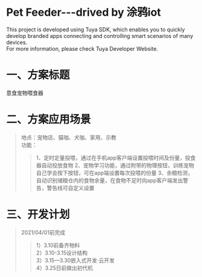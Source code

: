 # Pet Feeder---drived by 涂鸦iot
This project is developed using Tuya SDK, which enables you to quickly develop branded apps connecting and controlling smart scenarios of many devices.         
For more information, please check Tuya Developer Website.<br>
# 一、方案标题<br>
意食宠物喂食器<br>
# 二、方案应用场景<br>
>地点：宠物店、猫咖、犬咖、家用、示教<br>
>功能：
>>1、定时定量投喂，通过在手机app客户端设置投喂时间及份量，投食器自动投放食物
>>2、宠物学习功能，通过附带的物理按钮，训练宠物自己学会按下按钮，可在app端设置每次投喂的份量
>>3、余粮检测，自动识别储粮仓内的食物余量，在食物不足时向app客户端发出警告，警告线可自定义设置<br>

# 三、开发计划
>2021/04/01前完成<br>
>> 1）3.10前备齐物料<br>
>> 2）3.10-3.15设计结构<br>
>>3）3.15—3.30嵌入式开发·云开发<br>
>>4）3.25日前做出初代机<br>

